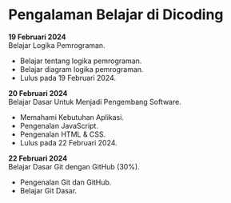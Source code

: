 # Pengalaman Belajar di Dicoding

**19 Februari 2024**<br>
Belajar Logika Pemrograman.
* Belajar tentang logika pemrograman.
* Belajar diagram logika pemrograman.
* Lulus pada 19 Februari 2024.

**20 Februari 2024**<br>
Belajar Dasar Untuk Menjadi Pengembang Software.
* Memahami Kebutuhan Aplikasi.
* Pengenalan JavaScript.
* Pengenalan HTML & CSS.
* Lulus pada 22 Februari 2024.

**22 Februari 2024**<br>
Belajar Dasar Git dengan GitHub (30%).
* Pengenalan Git dan GitHub.
* Belajar Git Dasar.
